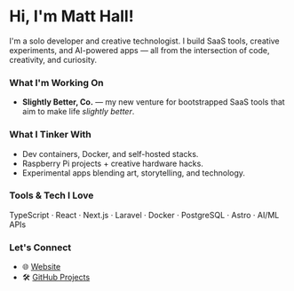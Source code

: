 # Hi, I'm Matt Hall!

I'm a solo developer and creative technologist.
I build SaaS tools, creative experiments, and AI-powered apps — all from the intersection of code, creativity, and curiosity.

### What I'm Working On
- **Slightly Better, Co.** — my new venture for bootstrapped SaaS tools that aim to make life *slightly better*.

### What I Tinker With
- Dev containers, Docker, and self-hosted stacks.
- Raspberry Pi projects + creative hardware hacks.
- Experimental apps blending art, storytelling, and technology.

### Tools & Tech I Love
TypeScript · React · Next.js · Laravel · Docker · PostgreSQL · Astro · AI/ML APIs

### Let's Connect
- 🌐 [Website](https://matthall00.github.io)
- 🛠️ [GitHub Projects](https://github.com/matthall00?tab=repositories)
